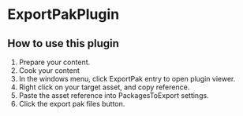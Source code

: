 # ExportPakPlugin

## How to use this plugin
1. Prepare your content.
2. Cook your content
3. In the windows menu, click ExportPak entry to open plugin viewer.
4. Right click on your target asset, and copy reference.
5. Paste the asset reference into PackagesToExport settings.
6. Click the export pak files button.
